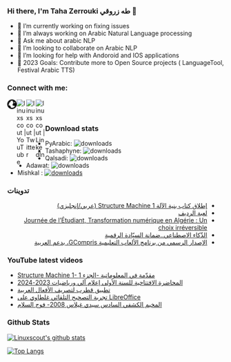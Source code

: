 ### Hi there, I'm Taha Zerrouki طه زروقي 👋
- 🔭 I’m currently working on fixing issues
- 🔭 I’m always working on Arabic Natural Language processing
- 💬 Ask me about arabic NLP
- 👯 I’m looking to collaborate on Arabic NLP
- 🤔 I’m looking for help with Andoroid and IOS applications
- 🥅 2023 Goals: Contribute more to Open Source projects ( LanguageTool, Festival Arabic TTS)

### Connect with me:

[<img align="left" alt="tahadz.com" width="22px" src="https://raw.githubusercontent.com/iconic/open-iconic/master/svg/globe.svg" />](http://tahadz.com)
[<img align="left" alt="linuxscout | YouTube" width="22px" src="https://cdn.jsdelivr.net/npm/simple-icons@v3/icons/youtube.svg" />](https://www.youtube.com/@taha.zerrouki)
[<img align="left" alt="linuxscout | Twitter" width="22px" src="https://cdn.jsdelivr.net/npm/simple-icons@v3/icons/twitter.svg" />](http://twitter.com/linuxscout)
[<img align="left" alt="linuxscout | LinkedIn" width="22px" src="https://cdn.jsdelivr.net/npm/simple-icons@v3/icons/linkedin.svg" />](https://www.linkedin.com/in/tahazerrouki/)
<br />
<br />

### Download stats
* PyArabic: ![downloads](https://img.shields.io/pypi/dm/PyArabic?style=plastic)
* Tashaphyne: ![downloads](https://img.shields.io/pypi/dm/tashaphyne?style=plastic)
* Qalsadi: ![downloads](https://img.shields.io/pypi/dm/qalsadi?style=plastic)
* Adawat: ![downloads](https://img.shields.io/pypi/dm/adawat?style=plastic)
* Mishkal : [![downloads]( https://img.shields.io/sourceforge/dt/mishkal.svg)](http://sourceforge.org/projects/mishkal)


### تدوينات


<div dir="rtl">

<!-- BLOG-POST-LIST:START -->
- [إطلاق كتاب بنية الآلة Structure Machine 1 &lpar;عربي/إنجليزي&rpar;](https://tahadz.wordpress.com/2023/09/22/strm1engbook/)
- [لعبة الرديف](https://tahadz.wordpress.com/2023/08/09/%d9%84%d8%b9%d8%a8%d8%a9-%d8%a7%d9%84%d8%b1%d8%af%d9%8a%d9%81/)
- [Journée de l’Étudiant, Transformation numérique en Algérie : Un choix irréversible](https://tahadz.wordpress.com/2023/06/11/journee-de-letudiant-transformation-numerique-en-algerie-un-choix-irreversible/)
- [الذّكاء الاصطناعي..ضمانة السيّادة الرقمية](https://tahadz.wordpress.com/2023/06/11/%d8%a7%d9%84%d8%b0%d9%91%d9%83%d8%a7%d8%a1-%d8%a7%d9%84%d8%a7%d8%b5%d8%b7%d9%86%d8%a7%d8%b9%d9%8a-%d8%b6%d9%85%d8%a7%d9%86%d8%a9-%d8%a7%d9%84%d8%b3%d9%8a%d9%91%d8%a7%d8%af%d8%a9-%d8%a7%d9%84%d8%b1/)
- [الإصدار الرسمي من برنامج الألعاب التعليمية GCompris، بدعم العربية](https://tahadz.wordpress.com/2023/06/10/%d8%a7%d9%84%d8%a5%d8%b5%d8%af%d8%a7%d8%b1-%d8%a7%d9%84%d8%b1%d8%b3%d9%85%d9%8a-%d9%85%d9%86-%d8%a8%d8%b1%d9%86%d8%a7%d9%85%d8%ac-%d8%a7%d9%84%d8%a3%d9%84%d8%b9%d8%a7%d8%a8-%d8%a7%d9%84%d8%aa%d8%b9/)
<!-- BLOG-POST-LIST:END -->
</div>


### YouTube latest videos
<!-- YOUTUBE:START -->
- [Structure Machine 1- مقدّمة في المعلوماتية -الجزء 1](https://www.youtube.com/watch?v=QRfubWnJgVs)
- [المحاضرة الافتتاحية للسنة الأولى إعلام آلي ورياضيات 2023-2024](https://www.youtube.com/watch?v=wlWjzWSX7nM)
- [تطبيق قطرب لتصريف الأفعال العربية](https://www.youtube.com/watch?v=ybPoI091ECA)
- [تجربة التصحيح التلقائي غلطاوي على LibreOffice](https://www.youtube.com/watch?v=BD6Clh5rT7Q)
- [المخيم الكشفي السادس سيدي غيلاس 2008- فوج السلام](https://www.youtube.com/watch?v=-pkPy0TgL_U)
<!-- YOUTUBE:END -->

### Github Stats
[![Linuxscout's github stats](https://github-readme-stats.vercel.app/api?username=linuxscout&show_icons=true)](https://github.com/anuraghazra/github-readme-stats)

[![Top Langs](https://github-readme-stats.vercel.app/api/top-langs/?username=linuxscout&layout=compact)](https://github.com/anuraghazra/github-readme-stats)

<!--
**linuxscout/linuxscout** is a ✨ _special_ ✨ repository because its `README.md` (this file) appears on your GitHub profile.

Here are some ideas to get you started:

- 🔭 I’m currently working on ...
- 🌱 I’m currently learning ...
- 👯 I’m looking to collaborate on ...
- 🤔 I’m looking for help with ...
- 💬 Ask me about ...
- 📫 How to reach me: ...
- 😄 Pronouns: ...
- ⚡ Fun fact: ...
-->
